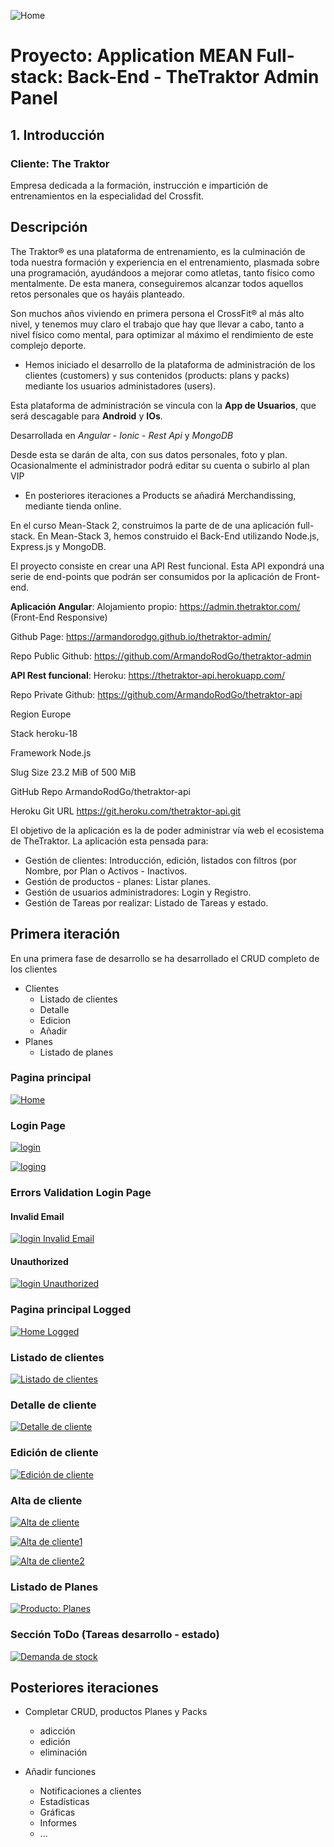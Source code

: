 ![Home](https://github.com/neollob/node-project/blob/master/readme-imgs/favicon.ico)
# Proyecto: Application MEAN Full-stack: Back-End - TheTraktor Admin Panel

## 1. Introducción

### Cliente: The Traktor

Empresa dedicada a la formación, instrucción e impartición de entrenamientos en la especialidad del Crossfit.

## Descripción

The Traktor® es una plataforma de entrenamiento, es la culminación de toda nuestra formación y experiencia en el entrenamiento, plasmada sobre una programación, ayudándoos a mejorar como atletas, tanto físico como mentalmente. De esta manera, conseguiremos alcanzar todos aquellos retos personales que os hayáis planteado.

Son muchos años viviendo en primera persona el CrossFit® al más alto nivel, y tenemos muy claro el trabajo que hay que llevar a cabo, tanto a nivel físico como mental, para optimizar al máximo el rendimiento de este complejo deporte.

- Hemos iniciado el desarrollo de la plataforma de administración de los clientes (customers) y sus contenidos (products: plans y packs)
mediante los usuarios administadores (users).

Esta plataforma de administración se vincula con la **App de Usuarios**, que será descagable para **Android** y **IOs**.

Desarrollada en *Angular* - *Ionic* - *Rest Api* y *MongoDB*

Desde esta se darán de alta, con sus datos personales, foto y plan. Ocasionalmente el administrador podrá editar su cuenta o subirlo al plan VIP

- En posteriores iteraciones a Products se añadirá Merchandissing, mediante tienda online.

En el curso Mean-Stack 2, construimos la parte de  de una aplicación full-stack. En Mean-Stack 3, hemos construido el Back-End utilizando Node.js, Express.js y MongoDB.

El proyecto consiste en crear una API Rest funcional. Esta API expondrá una serie de end-points que podrán ser consumidos por la aplicación de Front-end.

__Aplicación Angular__: Alojamiento propio: https://admin.thetraktor.com/ (Front-End Responsive)

Github Page: https://armandorodgo.github.io/thetraktor-admin/

Repo Public Github: https://github.com/ArmandoRodGo/thetraktor-admin



__API Rest funcional__:  Heroku: https://thetraktor-api.herokuapp.com/

Repo Private Github: https://github.com/ArmandoRodGo/thetraktor-api 

Region Europe

Stack heroku-18

Framework Node.js

Slug Size
23.2 MiB of 500 MiB

GitHub Repo  ArmandoRodGo/thetraktor-api

Heroku Git URL https://git.heroku.com/thetraktor-api.git


El objetivo de la aplicación es la de poder administrar vía web el ecosistema de TheTraktor. 
La aplicación esta pensada para:
- Gestión de clientes: Introducción, edición, listados con filtros (por Nombre, por Plan o Activos - Inactivos.
- Gestión de productos - planes: Listar planes.
- Gestión de usuarios administradores: Login y Registro.
- Gestión de Tareas por realizar: Listado de Tareas y estado.


## Primera iteración

En una primera fase de desarrollo se ha desarrollado el CRUD completo de los clientes 
- Clientes
    - Listado de clientes
    - Detalle
    - Edicion
    - Añadir 
- Planes
    - Listado de planes

### Pagina principal

[![Home](https://github.com/neollob/node-project/blob/master/readme-imgs/Home.png)](https://github.com/neollob/node-project/blob/master/readme-imgs/Home.png)

### Login Page

[![login](https://github.com/neollob/node-project/blob/master/readme-imgs/Login.png)](https://github.com/neollob/node-project/blob/master/readme-imgs/Login.png)

[![loging](https://github.com/neollob/node-project/blob/master/readme-imgs/Logging.png)](https://github.com/neollob/node-project/blob/master/readme-imgs/Logging.png)
### Errors Validation Login Page

#### Invalid Email

[![login Invalid Email](https://github.com/neollob/node-project/blob/master/readme-imgs/admin.thetraktor.com_Validation-Invalid-login1.png)](https://github.com/neollob/node-project/blob/master/readme-imgs/admin.thetraktor.com_Validation-Invalid-login1.png)

#### Unauthorized

[![login Unauthorized](https://github.com/neollob/node-project/blob/master/readme-imgs/Validation-Unauthorized-login.png)](https://github.com/neollob/node-project/blob/master/readme-imgs/Validation-Unauthorized-login.png)

### Pagina principal Logged

[![Home Logged](https://github.com/neollob/node-project/blob/master/readme-imgs/home-logged.png)](https://github.com/neollob/node-project/blob/master/readme-imgs/home-logged.png)


### Listado de clientes

[![Listado de clientes](https://github.com/neollob/node-project/blob/master/readme-imgs/Customers.png)](https://github.com/neollob/node-project/blob/master/readme-imgs/Customers.png)

### Detalle de cliente

[![Detalle de cliente](https://github.com/neollob/node-project/blob/master/readme-imgs/Customer-detail.png)](https://github.com/neollob/node-project/blob/master/readme-imgs/Customer-detail.png)

### Edición de cliente

[![Edición de cliente](https://github.com/neollob/node-project/blob/master/readme-imgs/edit-customer.png)](https://github.com/neollob/node-project/blob/master/readme-imgs/edit-customer.png)

### Alta de cliente

[![Alta de cliente](https://github.com/neollob/node-project/blob/master/readme-imgs/Create-customer.png)](https://github.com/neollob/node-project/blob/master/readme-imgs/Create-customer.png)

[![Alta de cliente1](https://github.com/neollob/node-project/blob/master/readme-imgs/creating-customer1.png)](https://github.com/neollob/node-project/blob/master/readme-imgs/creating-customer1.png)

[![Alta de cliente2](https://github.com/neollob/node-project/blob/master/readme-imgs/creating-customer2.png)](https://github.com/neollob/node-project/blob/master/readme-imgs/creating-customer2.png)

### Listado de Planes

[![Producto: Planes](https://github.com/neollob/node-project/blob/master/readme-imgs/Products-Plans.png)](https://github.com/neollob/node-project/blob/master/readme-imgs/Products-Plans.png)

### Sección ToDo (Tareas desarrollo - estado)

[![Demanda de stock](https://github.com/neollob/node-project/blob/master/readme-imgs/Todo-section.png)](https://github.com/neollob/node-project/blob/master/readme-imgs/Todo-section.png)


## Posteriores iteraciones

- Completar CRUD, productos Planes y Packs
    - adicción
    - edición
    - eliminación
		
- Añadir funciones 
		
    - Notificaciones a clientes
    - Estadísticas 
    - Gráficas
    - Informes
    - ...


